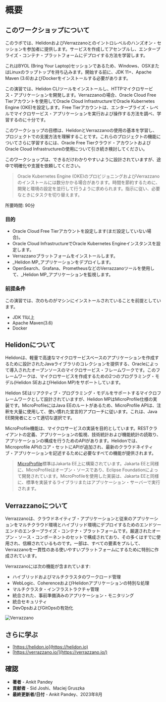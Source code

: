 # 概要

## このワークショップについて

このラボでは、HelidonおよびVerrazzanoとのイントロレベルのハンズオン・セッションを参加者に提供します。サービスを作成してアセンブルし、エンタープライズ・コンテナ・プラットフォームにデプロイする方法を学習します。

これはBYOL (Bring Your Laptop)セッションであるため、Windows、OSXまたはLinuxのラップトップを持ち込みます。開始する前に、JDK 11+、Apache Maven (3.6)およびDockerをインストールする必要があります。

この演習では、Helidon CLIツールをインストールし、HTTPマイクロサービス・アプリケーションを開発します。Verrazzanoの場合、Oracle Cloud Free Tierアカウントを使用してOracle Cloud InfrastructureでOracle Kubernetes Engine (OKE)を設定します。Free Tierアカウントは、エンタープライズ・レベルでマイクロサービス・アプリケーションを実行および操作する方法を調べ、学習するのに十分です。

このワークショップの目標は、HelidonとVerrazzanoの使用の基本を学習し、プロジェクトでの支援方法を理解することです。これらのプロジェクトの機能についてさらに学習するには、Oracle Free Tierクラウド・アカウントおよびOracle Cloud Infrastructureの使用について引き続き検討してください。

このワークショップは、できるだけわかりやすいように設計されていますが、途中で明確化や支援を依頼してください。

> Oracle Kubernetes Engine (OKE)のプロビジョニングおよびVerrazzanoのインストールには数分かかる場合があります。時間を節約するために、開発と環境の設定を並行して行うように求められます。指示に従い、必要なときにタスクを切り替えます。

所要時間: 90分

### 目的

*   Oracle Cloud Free Tierアカウントを設定します(まだ設定していない場合)。
*   Oracle Cloud InfrastructureでOracle Kubernetes Engineインスタンスを設定します。
*   Verrazzanoプラットフォームをインストールします。
*   _Helidon MP_アプリケーションをデプロイします。
*   OpenSearch、Grafana、PrometheusなどのVerrazzanoツールを使用して、_Helidon MP_アプリケーションを監視します。

### 前提条件

この演習では、次のものがマシンにインストールされていることを前提としています。

*   JDK 11以上
*   Apache Maven(3.6)
*   Docker

## Helidonについて

Helidonは、軽量で高速なマイクロサービスベースのアプリケーションを作成するために設計されたJavaライブラリのコレクションを提供する、Oracleによって導入されたオープンソースのマイクロサービス・フレームワークです。このフレームワークは、マイクロサービスを作成するための2つのプログラミング・モデル(Helidon SEおよびHelidon MP)をサポートしています。

Helidon SEはリアクティブ・プログラミング・モデルをサポートするマイクロフレームワークとして設計されていますが、Helidon MPはMicroProfile仕様の実装です。MicroProfileにはJava EEのルートがあるため、MicroProfile APIは、注釈を大量に使用して、使い慣れた宣言的アプローチに従います。これは、Java EE開発者にとって適切な選択です。

MicroProfile機能は、マイクロサービスの実装を目的としています。RESTクライアントの定義、アプリケーションの監視、技術統計および機能統計の読取り、アプリケーションの構成を行うためのAPIがあります。Helidonでは、Microprofile APIのコア・セットにAPIが追加され、最新のクラウドネイティブ・アプリケーションを記述するために必要なすべての機能が提供されます。

> [MicroProfile](https://microprofile.io/)標準はJakarta EE上に構築されています。Jakarta EEと同様に、MicroProfileはオープン・ソースであり、Eclipse Foundationによって開発されています。MicroProfileを使用した実装は、Jakarta EEと同様に、標準を実装するライブラリまたはアプリケーション・サーバーで実行されます。

## Verrazzanoについて

Verrazzanoは、クラウドネイティブ・アプリケーションと従来のアプリケーションをマルチクラウド環境とハイブリッド環境にデプロイするためのエンドツーエンドのエンタープライズ・コンテナ・プラットフォームです。厳選されたオープン・ソース・コンポーネントのセットで構成されており、その多くはすでに使用され、信頼されているものです。一部は、すべての要素をプルして、Verrazzanoを一貫性のある使いやすいプラットフォームにするために特別に作成されています。

Verrazzanoには次の機能が含まれています:

*   ハイブリッドおよびマルチクラスタのワークロード管理
*   WebLogic、CoherenceおよびHelidonアプリケーションの特別な処理
*   マルチクラスタ・インフラストラクチャ管理
*   統合された、事前準備済みのアプリケーション・モニタリング
*   統合セキュリティ
*   DevOpsおよびGitOpsの有効化

![Verrazzano](images/verrazzano.png)

## さらに学ぶ

*   [https://helidon.io](https://helidon.io)
*   [https://verrazzano.io/](https://verrazzano.io/)

## 確認

*   **著者** - Ankit Pandey
*   **貢献者** - Sid Joshi、Maciej Gruszka
*   **最終更新者/日付** - Ankit Pandey、2023年8月